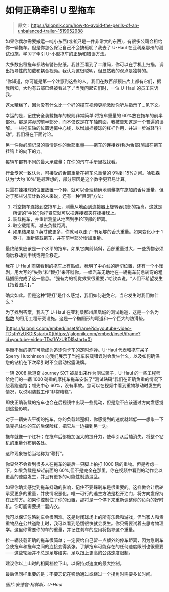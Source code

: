 # 如何正确牵引 U 型拖车

> 原文：<https://jalopnik.com/how-to-avoid-the-perils-of-an-unbalanced-trailer-1519952988>

如果你偶尔需要搬运一吨小东西(或者只是一件非常大的东西)，有很多公司会租给你一辆拖车。但是你怎么保证自己不会搞砸呢？我去了 U-Haul 在亚利桑那州的测试设施，学习了牵引 U-小型拖车的正确和错误方法。



大多数出租拖车都贴有警告贴纸。我甚至看到了二维码，你可以在手机上扫描，调出指导性的加载和耦合视频。我认为这很聪明，但显然我的观点是独特的。

“你知道，你可能是第一个注意到这些的人。我们在数百部预告片上都有它们，据我所知，大约有五部已经被看过了，”当我问起它们时，一位 U-Haul 的员工告诉我。

这太糟糕了，因为没有什么比一个好的撞车视频更能激励你听从指示了...见下文。

幸运的是，记住安全装载拖车的规则非常简单:将拖车重量的 60%放在拖车的前半部分。那是*实际的*前半部分，而不仅仅是在车轴前面，我被告知这是一个普遍的误解。一些拖车轴的位置远离中心线，以增加挂接球的杠杆作用，并进一步减轻“抖动”，我们将在下面讨论。

另一件你必须记录的事情是你的舌部重量——拖车的连接器(称为舌部)施加在拖车挂钩上的向下的力。

每辆车都有不同的最大承载量；在你的汽车手册里找找看。

行业专家一致认为，可接受的舌部重量在拖车总重量的 9%到 15%之间。哈钦森认为“大约 10%”是最理想的，部分原因是这个数字更容易计算。

只需在挂接球的位置放置一个秤，就可以合理精确地测量拖车施加的舌片重量，但对于那些讨厌计数的人来说，还有一种“目测”方法:

1.  将空拖车连接到空拖车上，测量从地面到连接器上旋转器顶部的距离。这就是所谓的“手轮”,你拧紧它就可以把连接器夹在挂接球上。
2.  装载拖车，并重新测量从地面到手轮顶部的距离。
3.  取空载距离，减去负载距离。
4.  如果结果是 1 英寸或更多，你就可以走了-有足够的舌头重量。如果变化小于 1 英寸，重新装载拖车，并在前半部分增加重量。

最终结果应该是一个水平的拖车。如果它向前倾斜，舌部重量过大，一些货物必须向后移动到中线或完全移走。

我在 U-Haul 商店看到的拖车上有贴纸，标明了中心线的确切位置，还有一个小戏剧，用大写的“失败”和“鞭打”来吓唬你。一幅汽车无助地在一辆拖车前急转弯的粗糙插图完成了这一信息。“强有力的视觉效果很重要，”哈钦森说。“人们不希望发生【指着图片】*。”*

确实如此。但是这种“鞭打”是什么感觉，我们如何避免它，当它发生时我们做什么？

为了找到答案，我去了 U-Haul 在亚利桑那州凤凰城的测试跑道，这是一个名为 [指数](http://www.exponent.com/test_engineering_center/) 的租用工程研究设施。这是一个椭圆形的弯道和一个巨大的防滑垫。

 [https://jalopnik.com/embed/inset/iframe?id=youtube-video-TDsfhYzUKDI&start=0](https://jalopnik.com/embed/inset/iframe?id=youtube-video-TDsfhYzUKDI&start=0) 

平衡不当的拖车可能成为追逐你卡车的定时炸弹。U-Haul 代表和拖车呆子 Sperry Hutchinson 向我们展示了当拖车装载错误时会发生什么，以及如何确保您的钻机在下次牵引时不会启动松露洗牌。

一辆 2008 款道奇 Journey SXT 被拿出来作为测试骡子，U-Haul 的一些工程师给他们的一辆 1000 磅重的摩托车拖车安装了“测试砝码”我们在正确负重的情况下绕着跑道跑；领先中心 60%，没有事故。您可以在视频中看到重物移动时发生的情况，以说明装载工作“非常糟糕”。

即使正确装载的拖车也会在后视镜中出现一些晃动，但是您不应该通过方向盘感觉到这些影响。

对于一辆失去平衡的拖车，你的负载越歪斜，你感觉到的速度就越低——想象一下浩克抓住你的车的后保险杠，把它从一边摇到另一边。

拖车就像一个杠杆；在拖车后部施加强大的提升力，使牵引从后轴消失，将整个钻机的重量分布到各处。

这种现象被恰当地称为“鞭打”。

你显然不会看到很多人在拖车的最后一只脚上拍打 1000 磅的重物。但是考虑一下，如果负载是*接近*前面的 60%,但不是完全在那里，你在视频中看到的动作会以更高的速度发生，并且有更多的可能性制造混乱。

如果你确实感觉到拖车抖动的影响，记住不要踩刹车是很重要的。这样做会让后轮承受更多的重量，并使情况恶化。唯一可行的逃生方法是松开油门，将方向盘保持在正前方。如果你控制住了你的设置，那将是一个停下来重新调整你的负荷的好时机。你可能需要换一套内衣。

我可以保证忽略刹车会很困难。这是封闭球场上的所有乐趣和游戏，但当家人和贵重物品在公共道路上时，我可以看到恐慌很快就会发生。你只需要试着去思考物理学。这里你需要你的车的重量，并记住刹车的应用将指导这个重量。

拉一辆装载正确的拖车很简单；一定要给自己留一点额外的停车距离，因为急刹车会使拖车和拖车之间的连接变得紧张。了解拖车可能存在的任何速度限制也很重要——这些轮胎并不总是足够结实，足以跟上更高的公路速度限制。

建议你以上山时的相同档位下山，以保持对速度的最大控制。

最后但同样重要的是；不要忘记在移动通过或绕过一个拐角时需要多长时间。

*图片:安德鲁·柯林斯，U-Haul*